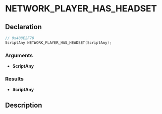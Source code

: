 # NETWORK_PLAYER_HAS_HEADSET

## Declaration
```cpp
// 0x408E2F70
ScriptAny NETWORK_PLAYER_HAS_HEADSET(ScriptAny);
```

### Arguments
- **ScriptAny**

### Results
- **ScriptAny**

## Description
